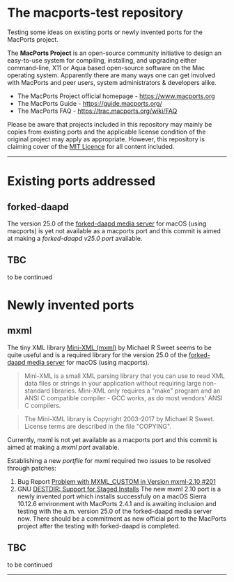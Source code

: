 # The macports-test repository
Testing some ideas on existing ports or newly invented ports for the MacPorts project.

The **MacPorts Project** is an open-source community initiative to design an easy-to-use system for compiling, installing, and upgrading either command-line, X11 or Aqua based open-source software on the Mac operating system. Apparently there are many ways one can get involved with MacPorts and peer users, system administrators & developers alike.

- The MacPorts Project official homepage - https://www.macports.org
- The MacPorts Guide - https://guide.macports.org/
- The MacPorts FAQ - https://trac.macports.org/wiki/FAQ

Please be aware that projects included in this repository may mainly be copies from existing ports and the applicable license condition of the original project may apply as appropriate. However, this repository is claiming cover of the [MIT Licence](https://choosealicense.com/licenses/mit/) for all content included.
- - - 
# Existing ports addressed 
## forked-daapd
The version 25.0 of the [forked-daapd media server](https://ejurgensen.github.io/forked-daapd/) for macOS (using macports) is yet not available as a macports port and this commit is aimed at making a *forked-daapd v25.0 port* available.

## TBC
to be continued

# Newly invented ports
## mxml
The tiny XML library [Mini-XML (mxml)](https://github.com/michaelrsweet/mxml) by Michael R Sweet seems to be quite useful and is a required library for the version 25.0 of the [forked-daapd media server](https://ejurgensen.github.io/forked-daapd/) for macOS (using macports).
> Mini-XML is a small XML parsing library that you can use to read XML data files or strings in your application without requiring large non-standard libraries. Mini-XML only requires a "make" program and an ANSI C compatible compiler - GCC works, as do most vendors' ANSI C compilers.

> The Mini-XML library is Copyright 2003-2017 by Michael R Sweet. License terms are described in the file "COPYING".

Currently, mxml is not yet available as a macports port and this commit is aimed at making a *mxml port* available.

Establishing a new *portfile* for mxml required two issues to be resolved through patches:
1. Bug Report [Problem with MXML_CUSTOM in Version mxml-2.10 #201](https://github.com/michaelrsweet/mxml/issues/201)
2. GNU [DESTDIR: Support for Staged Installs](http://www.gnu.org/prep/standards/html_node/DESTDIR.html)
The new mxml 2.10 port is a newly invented port which installs successfuly on a macOS Sierra 10.12.6 environment with MacPorts 2.4.1 and is awaiting inclusion and testing with the a.m. version 25.0 of the forked-daapd media server now. There should be a commitment as new official port to the MacPorts project after the testing with forked-daapd is completed.

## TBC
to be continued
- - - 

